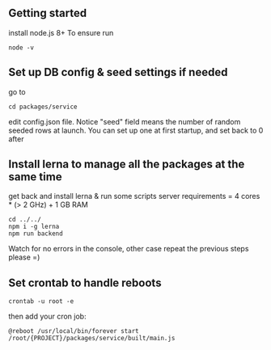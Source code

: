 ## Getting started
install node.js 8+
To ensure run 
```
node -v
```

## Set up DB config & seed settings if needed
go to
```
cd packages/service
```
edit config.json file.
Notice "seed" field means the number of random seeded rows at launch.
You can set up one at first startup, and set back to 0 after


## Install lerna to manage all the packages at the same time
get back and install lerna & run some scripts
server requirements = 4 cores * (> 2 GHz) + 1 GB RAM
```
cd ../../
npm i -g lerna
npm run backend 

```
Watch for no errors in the console, other case repeat the previous steps please =)

## Set crontab to handle reboots
```
crontab -u root -e
```
then add your cron job:
```
@reboot /usr/local/bin/forever start /root/{PROJECT}/packages/service/built/main.js
```